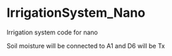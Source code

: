 # IrrigationSystem_Nano
Irrigation system code for nano

Soil moisture will be connected to A1 and
D6 will be Tx
